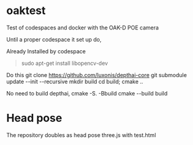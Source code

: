 # oaktest
Test of codespaces and docker with the OAK-D POE camera

Until a proper codespace it set up do,

Already  Installed by codespace 
> sudo apt-get install  libopencv-dev


Do this
 git clone https://github.com/luxonis/depthai-core
 git submodule update --init --recursive
 mkdir build
 cd build; cmake ..


 No need to build depthai, 
   cmake -S. -Bbuild
   cmake  --build build

# Head pose
The repository doubles as head pose three.js with test.html